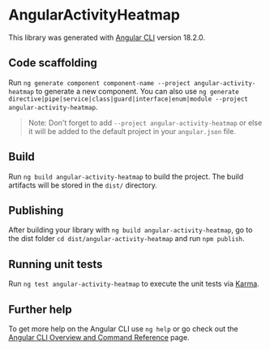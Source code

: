 # AngularActivityHeatmap

This library was generated with [Angular CLI](https://github.com/angular/angular-cli) version 18.2.0.

## Code scaffolding

Run `ng generate component component-name --project angular-activity-heatmap` to generate a new component. You can also use `ng generate directive|pipe|service|class|guard|interface|enum|module --project angular-activity-heatmap`.
> Note: Don't forget to add `--project angular-activity-heatmap` or else it will be added to the default project in your `angular.json` file. 

## Build

Run `ng build angular-activity-heatmap` to build the project. The build artifacts will be stored in the `dist/` directory.

## Publishing

After building your library with `ng build angular-activity-heatmap`, go to the dist folder `cd dist/angular-activity-heatmap` and run `npm publish`.

## Running unit tests

Run `ng test angular-activity-heatmap` to execute the unit tests via [Karma](https://karma-runner.github.io).

## Further help

To get more help on the Angular CLI use `ng help` or go check out the [Angular CLI Overview and Command Reference](https://angular.dev/tools/cli) page.
